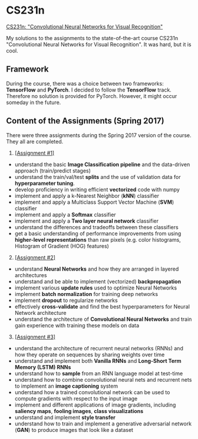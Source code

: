 # CS231n

[CS231n: "Convolutional Neural Networks for Visual Recognition"](http://cs231n.stanford.edu/)

My solutions to the assignments to the state-of-the-art course CS231n "Convolutional Neural Networks for Visual Recognition". It was hard, but it is cool.

## Framework
During the course, there was a choice between two frameworks: **TensorFlow** and **PyTorch**. I decided to follow the **TensorFlow** track. Therefore no solution is provided for PyTorch. However, it might occur someday in the future.

## Content of the Assignments (Spring 2017)
There were three assignments during the Spring 2017 version of the course. They all are completed.

1. [[Assignment #1]](http://cs231n.github.io/assignments2017/assignment1/)
- understand the basic **Image Classification pipeline** and the data-driven approach (train/predict stages)
- understand the train/val/test **splits** and the use of validation data for **hyperparameter tuning**.
- develop proficiency in writing efficient **vectorized** code with numpy
- implement and apply a k-Nearest Neighbor (**kNN**) classifier
- implement and apply a Multiclass Support Vector Machine (**SVM**) classifier
- implement and apply a **Softmax** classifier
- implement and apply a **Two layer neural network** classifier
- understand the differences and tradeoffs between these classifiers
- get a basic understanding of performance improvements from using **higher-level representations** than raw pixels (e.g. color histograms, Histogram of Gradient (HOG) features)

2. [[Assignment #2]](http://cs231n.github.io/assignments2017/assignment2/)
- understand **Neural Networks** and how they are arranged in layered architectures
- understand and be able to implement (vectorized) **backpropagation**
- implement various **update rules** used to optimize Neural Networks
- implement **batch normalization** for training deep networks
- implement **dropout** to regularize networks
- effectively **cross-validate** and find the best hyperparameters for Neural Network architecture
- understand the architecture of **Convolutional Neural Networks** and train gain experience with training these models on data

3. [[Assignment #3]](http://cs231n.github.io/assignments2017/assignment3/)
- understand the architecture of recurrent neural networks (RNNs) and how they operate on sequences by sharing weights over time
- understand and implement both **Vanilla RNNs** and **Long-Short Term Memory (LSTM) RNNs**
- understand how to **sample** from an RNN language model at test-time
- understand how to combine convolutional neural nets and recurrent nets to implement an **image captioning** system
- understand how a trained convolutional network can be used to compute gradients with respect to the input image
- implement and different applications of image gradients, including **saliency maps**, **fooling images**, **class visualizations**
- understand and implement **style transfer**
- understand how to train and implement a generative adversarial network (**GAN**) to produce images that look like a dataset
